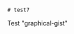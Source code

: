                                                                                                                                                                                                                                                                    # test7
Test "graphical-gist"